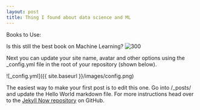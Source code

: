 ```yaml
---
layout: post
title: Thing I found about data science and ML
---
```


Books to Use:

Is this still the best book on Machine Learning?
![300](https://www.youtube.com/watch?v=gJ9NcxPUSPE)

Next you can update your site name, avatar and other options using the _config.yml file in the root of your repository (shown below).

![_config.yml]({{ site.baseurl }}/images/config.png)

The easiest way to make your first post is to edit this one. Go into /_posts/ and update the Hello World markdown file. For more instructions head over to the [Jekyll Now repository](https://github.com/barryclark/jekyll-now) on GitHub.